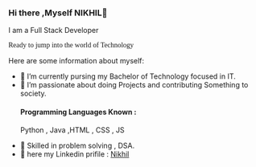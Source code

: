 ### Hi there ,Myself NIKHIL👋
<p>I am a Full Stack Developer</p>
<p style="font-family:Times new Roman,Arial;">Ready to jump into the world of Technology</p>

<p>
Here are some information about myself:

- 🔭 I’m currently pursing my Bachelor of Technology focused in IT.
- 👯  I’m passionate about doing Projects and contributing Something to society.</p>
  <h4>Programming Languages Known :</h4> <p>Python , Java ,HTML , CSS , JS</p>
- 🤔 Skilled in problem solving , DSA.
- 💬 here my Linkedin prifile : <a href="www.linkedin.com/in/nikhil38">Nikhil</a>
